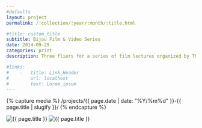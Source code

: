 ```yaml
---
#defaults
layout: project
permalink: /:collection/:year/:month/:title.html

#title: custom_title
subtitle: Bijou Film & Video Series
date: 2014-09-29
categories: print
description: Three fliers for a series of film lectures organized by The Collective, a CalArts black arts organization. The events featured a talented and diverse set of filmmakers in Kahlil Joseph, Abderrahmane Sissako, and Kwesi Wade Johnson.

#links:
#    -   title: Link_Header
#        url: localhost
#        text: Lorem_ipsum
---
```


<!-- set project media path -->
{% capture media %}
    /projects/{{ page.date | date: "%Y/%m%d" }}-{{ page.title | slugify }}/
{% endcapture %}
<!-- end -->

<!-- media -->
<img class="span8" src="{{media|strip}}collective-1.jpg" alt="{{ page.title }}">
<img class="span8" src="{{media|strip}}collective-2up.jpg" alt="{{ page.title }}">
